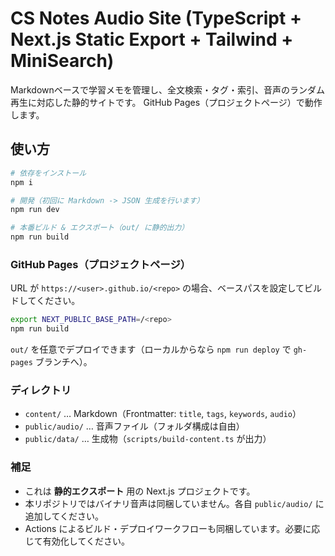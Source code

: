 # CS Notes Audio Site (TypeScript + Next.js Static Export + Tailwind + MiniSearch)

Markdownベースで学習メモを管理し、全文検索・タグ・索引、音声のランダム再生に対応した静的サイトです。
GitHub Pages（プロジェクトページ）で動作します。

## 使い方

```bash
# 依存をインストール
npm i

# 開発（初回に Markdown -> JSON 生成を行います）
npm run dev

# 本番ビルド & エクスポート（out/ に静的出力）
npm run build
```

### GitHub Pages（プロジェクトページ）
URL が `https://<user>.github.io/<repo>` の場合、ベースパスを設定してビルドしてください。

```bash
export NEXT_PUBLIC_BASE_PATH=/<repo>
npm run build
```

`out/` を任意でデプロイできます（ローカルからなら `npm run deploy` で `gh-pages` ブランチへ）。

### ディレクトリ
- `content/` … Markdown（Frontmatter: `title`, `tags`, `keywords`, `audio`）
- `public/audio/` … 音声ファイル（フォルダ構成は自由）
- `public/data/` … 生成物（`scripts/build-content.ts` が出力）

### 補足
- これは **静的エクスポート** 用の Next.js プロジェクトです。
- 本リポジトリではバイナリ音声は同梱していません。各自 `public/audio/` に追加してください。
- Actions によるビルド・デプロイワークフローも同梱しています。必要に応じて有効化してください。
